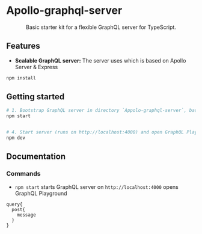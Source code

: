 # Apollo-graphql-server

 <div align="center">Basic starter kit for a flexible GraphQL server for TypeScript.</div>

## Features

- **Scalable GraphQL server:** The server uses which is based on Apollo Server & Express


```sh
npm install 
```

## Getting started

```sh
# 1. Bootstrap GraphQL server in directory `Appolo-graphql-server`, based on `typescript-basic` boilerplate
npm start


# 4. Start server (runs on http://localhost:4000) and open GraphQL Playground
npm dev
```

## Documentation

### Commands

* `npm start` starts GraphQL server on `http://localhost:4000`  opens GraphQL Playground

```
query{
  post{
    message
  }
}
````
